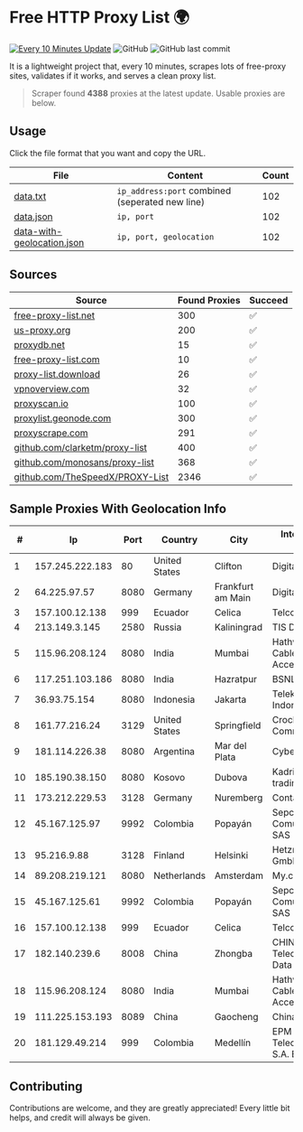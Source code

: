 
# Free HTTP Proxy List 🌍

[![Every 10 Minutes Update](https://github.com/mertguvencli/http-proxy-list/actions/workflows/main.yml/badge.svg?branch=main)](https://github.com/mertguvencli/http-proxy-list/actions/workflows/main.yml)
![GitHub](https://img.shields.io/github/license/mertguvencli/http-proxy-list)
![GitHub last commit](https://img.shields.io/github/last-commit/mertguvencli/http-proxy-list)

It is a lightweight project that, every 10 minutes, scrapes lots of free-proxy sites, validates if it works, and serves a clean proxy list.


> Scraper found **4388** proxies at the latest update. Usable proxies are below.

## Usage

Click the file format that you want and copy the URL.


|File|Content|Count|
|----|-------|-----|
|[data.txt](https://raw.githubusercontent.com/mertguvencli/http-proxy-list/main/proxy-list/data.txt)|`ip_address:port` combined (seperated new line)|102|
|[data.json](https://raw.githubusercontent.com/mertguvencli/http-proxy-list/main/proxy-list/data.json)|`ip, port`|102|
|[data-with-geolocation.json](https://raw.githubusercontent.com/mertguvencli/http-proxy-list/main/proxy-list/data-with-geolocation.json)|`ip, port, geolocation`|102|

## Sources

|Source|Found Proxies|Succeed|
|------|-------------|-------|
|[free-proxy-list.net](https://free-proxy-list.net)|300|✅|
|[us-proxy.org](https://www.us-proxy.org)|200|✅|
|[proxydb.net](http://proxydb.net)|15|✅|
|[free-proxy-list.com](https://free-proxy-list.com/?page=&port=&type%5B%5D=http&type%5B%5D=https&up_time=0&search=Search)|10|✅|
|[proxy-list.download](https://www.proxy-list.download/HTTP)|26|✅|
|[vpnoverview.com](https://vpnoverview.com/privacy/anonymous-browsing/free-proxy-servers)|32|✅|
|[proxyscan.io](https://www.proxyscan.io)|100|✅|
|[proxylist.geonode.com](https://proxylist.geonode.com/api/proxy-list?limit=300&page=1&sort_by=lastChecked&sort_type=desc&protocols=http,https)|300|✅|
|[proxyscrape.com](https://api.proxyscrape.com/v2/?request=displayproxies&protocol=http&timeout=10000&country=all&ssl=all&anonymity=all)|291|✅|
|[github.com/clarketm/proxy-list](https://raw.githubusercontent.com/clarketm/proxy-list/master/proxy-list-raw.txt)|400|✅|
|[github.com/monosans/proxy-list](https://raw.githubusercontent.com/monosans/proxy-list/main/proxies/http.txt)|368|✅|
|[github.com/TheSpeedX/PROXY-List](https://raw.githubusercontent.com/TheSpeedX/PROXY-List/master/http.txt)|2346|✅|


## Sample Proxies With Geolocation Info

|#|Ip|Port|Country|City|Internet Service Provider|
|-|--|----|-------|----|-------------------------|
|1|157.245.222.183|80|United States|Clifton|DigitalOcean, LLC|
|2|64.225.97.57|8080|Germany|Frankfurt am Main|DigitalOcean, LLC|
|3|157.100.12.138|999|Ecuador|Celica|Telconet S.A|
|4|213.149.3.145|2580|Russia|Kaliningrad|TIS Dialog LLC|
|5|115.96.208.124|8080|India|Mumbai|Hathway IP over Cable Internet Access|
|6|117.251.103.186|8080|India|Hazratpur|BSNL Internet|
|7|36.93.75.154|8080|Indonesia|Jakarta|Telekomunikasi Indonesia|
|8|161.77.216.24|3129|United States|Springfield|Crocker Communications|
|9|181.114.226.38|8080|Argentina|Mar del Plata|CyberWave S.A.|
|10|185.190.38.150|8080|Kosovo|Dubova|Kadri Haxhiaj trading as "B.I."|
|11|173.212.229.53|3128|Germany|Nuremberg|Contabo GmbH|
|12|45.167.125.97|9992|Colombia|Popayán|Sepcom Comunicaciones SAS|
|13|95.216.9.88|3128|Finland|Helsinki|Hetzner Online GmbH|
|14|89.208.219.121|8080|Netherlands|Amsterdam|My.com B.V.|
|15|45.167.125.61|9992|Colombia|Popayán|Sepcom Comunicaciones SAS|
|16|157.100.12.138|999|Ecuador|Celica|Telconet S.A|
|17|182.140.239.6|8008|China|Zhongba|CHINANET SiChuan Telecom Internet Data Center|
|18|115.96.208.124|8080|India|Mumbai|Hathway IP over Cable Internet Access|
|19|111.225.153.193|8089|China|Gaocheng|Chinanet|
|20|181.129.49.214|999|Colombia|Medellín|EPM Telecomunicaciones S.A. E.S.P.|



## Contributing

Contributions are welcome, and they are greatly appreciated! Every
little bit helps, and credit will always be given.

